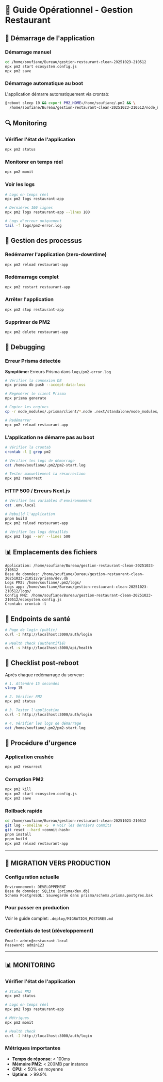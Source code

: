 # 📘 Guide Opérationnel - Gestion Restaurant

## 🚀 Démarrage de l'application

### Démarrage manuel
```bash
cd /home/soufiane/Bureau/gestion-restaurant-clean-20251023-210512
npx pm2 start ecosystem.config.js
npx pm2 save
```

### Démarrage automatique au boot
L'application démarre automatiquement via crontab:
```bash
@reboot sleep 10 && export PM2_HOME=/home/soufiane/.pm2 && \
  /home/soufiane/Bureau/gestion-restaurant-clean-20251023-210512/node_modules/pm2/bin/pm2 resurrect
```

## 🔍 Monitoring

### Vérifier l'état de l'application
```bash
npx pm2 status
```

### Monitorer en temps réel
```bash
npx pm2 monit
```

### Voir les logs
```bash
# Logs en temps réel
npx pm2 logs restaurant-app

# Dernières 100 lignes
npx pm2 logs restaurant-app --lines 100

# Logs d'erreur uniquement
tail -f logs/pm2-error.log
```

## 🔄 Gestion des processus

### Redémarrer l'application (zero-downtime)
```bash
npx pm2 reload restaurant-app
```

### Redémarrage complet
```bash
npx pm2 restart restaurant-app
```

### Arrêter l'application
```bash
npx pm2 stop restaurant-app
```

### Supprimer de PM2
```bash
npx pm2 delete restaurant-app
```

## 🐛 Debugging

### Erreur Prisma détectée
**Symptôme:** Erreurs Prisma dans `logs/pm2-error.log`
```bash
# Vérifier la connexion DB
npx prisma db push --accept-data-loss

# Régénérer le client Prisma
npx prisma generate

# Copier les engines
cp -r node_modules/.prisma/client/*.node .next/standalone/node_modules/.prisma/client/ || true

# Redémarrer
npx pm2 reload restaurant-app
```

### L'application ne démarre pas au boot
```bash
# Vérifier la crontab
crontab -l | grep pm2

# Vérifier les logs de démarrage
cat /home/soufiane/.pm2/pm2-start.log

# Tester manuellement la résurrection
npx pm2 resurrect
```

### HTTP 500 / Erreurs Next.js
```bash
# Vérifier les variables d'environnement
cat .env.local

# Rebuild l'application
pnpm build
npx pm2 reload restaurant-app

# Vérifier les logs détaillés
npx pm2 logs --err --lines 500
```

## 📊 Emplacements des fichiers

```
Application: /home/soufiane/Bureau/gestion-restaurant-clean-20251023-210512
Base de données: /home/soufiane/Bureau/gestion-restaurant-clean-20251023-210512/prisma/dev.db
Logs PM2: /home/soufiane/.pm2/logs/
Logs app: /home/soufiane/Bureau/gestion-restaurant-clean-20251023-210512/logs/
Config PM2: /home/soufiane/Bureau/gestion-restaurant-clean-20251023-210512/ecosystem.config.js
Crontab: crontab -l
```

## 🔐 Endpoints de santé

```bash
# Page de login (public)
curl -I http://localhost:3000/auth/login

# Health check (authentifié)
curl -s http://localhost:3000/api/health
```

## 📝 Checklist post-reboot

Après chaque redémarrage du serveur:
```bash
# 1. Attendre 15 secondes
sleep 15

# 2. Vérifier PM2
npx pm2 status

# 3. Tester l'application
curl -I http://localhost:3000/auth/login

# 4. Vérifier les logs de démarrage
cat /home/soufiane/.pm2/pm2-start.log
```

## 🚨 Procédure d'urgence

### Application crashée
```bash
npx pm2 resurrect
```

### Corruption PM2
```bash
npx pm2 kill
npx pm2 start ecosystem.config.js
npx pm2 save
```

### Rollback rapide
```bash
cd /home/soufiane/Bureau/gestion-restaurant-clean-20251023-210512
git log --oneline -5  # Voir les derniers commits
git reset --hard <commit-hash>
pnpm install
pnpm build
npx pm2 reload restaurant-app
```

---

## 🔄 MIGRATION VERS PRODUCTION

### Configuration actuelle
```
Environnement: DÉVELOPPEMENT
Base de données: SQLite (prisma/dev.db)
Schema PostgreSQL: Sauvegardé dans prisma/schema.prisma.postgres.bak
```

### Pour passer en production
Voir le guide complet: `.deploy/MIGRATION_POSTGRES.md`

### Credentials de test (développement)
```
Email: admin@restaurant.local
Password: admin123
```

---

## 📊 MONITORING

### Vérifier l'état de l'application
```bash
# Status PM2
npx pm2 status

# Logs en temps réel
npx pm2 logs restaurant-app

# Métriques
npx pm2 monit

# Health check
curl -I http://localhost:3000/auth/login
```

### Métriques importantes
- **Temps de réponse**: < 100ms
- **Mémoire PM2**: < 200MB par instance
- **CPU**: < 50% en moyenne
- **Uptime**: > 99.9%

